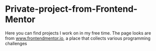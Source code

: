 # Private-project-from-Frontend-Mentor

Here you can find projects I work on in my free time. The page looks are from www.frontendmentor.io, a place that collects various programming challenges
